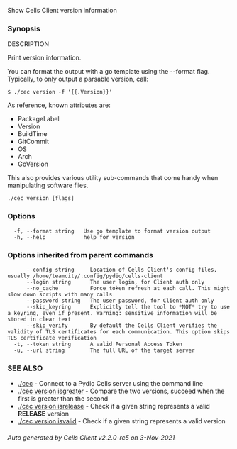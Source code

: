 Show Cells Client version information

### Synopsis


DESCRIPTION

  Print version information.

  You can format the output with a go template using the --format flag.
  Typically, to only output a parsable version, call:

    $ ./cec version -f '{{.Version}}'
 
  As reference, known attributes are:
   - PackageLabel
   - Version
   - BuildTime
   - GitCommit
   - OS
   - Arch
   - GoVersion

  This also provides various utility sub-commands that come handy when manipulating software files. 


```
./cec version [flags]
```

### Options

```
  -f, --format string   Use go template to format version output
  -h, --help            help for version
```

### Options inherited from parent commands

```
      --config string     Location of Cells Client's config files, usually /home/teamcity/.config/pydio/cells-client
      --login string      The user login, for Client auth only
      --no_cache          Force token refresh at each call. This might slow down scripts with many calls
      --password string   The user password, for Client auth only
      --skip_keyring      Explicitly tell the tool to *NOT* try to use a keyring, even if present. Warning: sensitive information will be stored in clear text
      --skip_verify       By default the Cells Client verifies the validity of TLS certificates for each communication. This option skips TLS certificate verification
  -t, --token string      A valid Personal Access Token
  -u, --url string        The full URL of the target server
```

### SEE ALSO

* [./cec](./cec)	 - Connect to a Pydio Cells server using the command line
* [./cec version isgreater](./cec-version-isgreater)	 - Compare the two versions, succeed when the first is greater than the second
* [./cec version isrelease](./cec-version-isrelease)	 - Check if a given string represents a valid **RELEASE** version
* [./cec version isvalid](./cec-version-isvalid)	 - Check if a given string represents a valid version

###### Auto generated by Cells Client v2.2.0-rc5 on 3-Nov-2021
